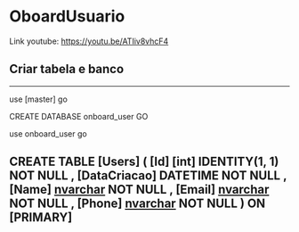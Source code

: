 # OboardUsuario
Link  youtube: https://youtu.be/ATIiv8vhcF4

## Criar tabela e banco

-----------------------------------------------
use [master]
go

CREATE DATABASE onboard_user
GO

use onboard_user
go

CREATE TABLE [Users] (
    [Id] [int] IDENTITY(1, 1) NOT NULL
    , [DataCriacao] DATETIME NOT NULL
    , [Name] [nvarchar](100) NOT NULL
    , [Email] [nvarchar](100) NOT NULL
    , [Phone] [nvarchar](50) NOT NULL
    ) ON [PRIMARY]
--------------------------------------------------
